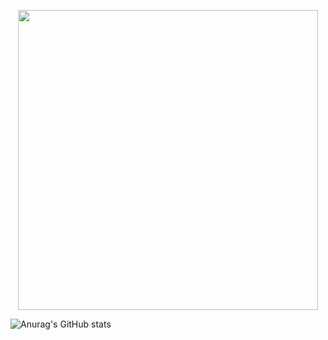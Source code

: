 <p align="center">
  <img src="https://i.imgur.com/upTUMAf.png" width="480"/>
</p>

![Anurag's GitHub stats](https://github-readme-stats.vercel.app/api?username=willtanoe&show_icons=true&theme=transparent)


